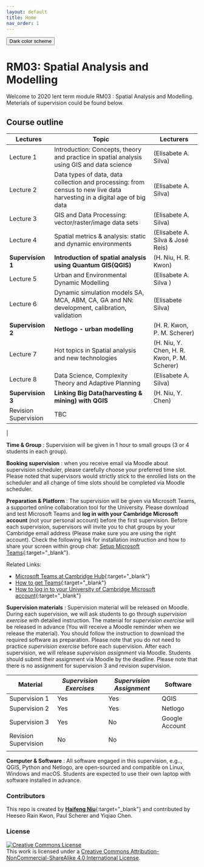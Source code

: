```yaml
---
layout: default
title: Home
nav_order: 1
---
```


<button class="btn js-toggle-dark-mode">Dark color scheme</button>

<script type="text/javascript" src="{{ "/assets/js/dark-mode-preview.js" | absolute_url }}"></script>

# RM03: Spatial Analysis and Modelling

Welcome to 2020 lent term module RM03 : Spatial Analysis and Modelling.  
Meterials of supervision could be found below.

## Course outline

| Lectures      | Topic                                                                                                                                                                                                                             | Lecturers                                    |
|---------------|-----------------------------------------------------------------------------------------------------------------------------------------------------------------------------------------------------------------------------------|----------------------------------------------|
| Lecture 1     | Introduction: Concepts, theory and practice in spatial analysis using GIS and data science                                                                                                                                        | (Elisabete A. Silva)                         |
| Lecture 2     | Data types of data, data collection and processing: from census to new live data harvesting in a digital age of big data                                                                                                          | (Elisabete A. Silva)                         |
| Lecture 3     | GIS and Data Processing: vector/raster/image data sets                                                                                                                                                                            | (Elisabete A. Silva)                         |
| Lecture 4     | Spatial metrics & analysis: static and dynamic environments                                                                                                                                                                       | (Elisabete A. Silva & José Reis)             |
| **Supervision 1** | **Introduction of spatial analysis using Quantum GIS(QGIS)** <!-- [[Slides]](./RM03_supervision1_slides.pdf) [[Exercises]](supervision1-exercises.md)[[Assignment]](supervision1-assignment.md)[[Answer]](supervision1-answer.md) --> | (H. Niu, H. R. Kwon)                         |
| Lecture 5     | Urban and Environmental Dynamic Modelling                                                                                                                                                                                         | (Elisabete A. Silva )                        |
| Lecture 6     | Dynamic simulation models SA, MCA, ABM, CA, GA and NN: development, calibration, validation                                                                                                                                       | (Elisabete Silva)                            |
| **Supervision 2** | **Netlogo - urban modelling** <!-- [[Slides]](./RM03_supervision2_slides.pdf)[[Exercises]](supervision2-exercises.md)[[Assignment]](supervision2-assignment.md)[[Answer]](supervision2-answer.md)-->                                  | (H. R. Kwon, P. M. Scherer)                  |
| Lecture 7     | Hot topics in Spatial analysis and new technologies                                                                                                                                                                               | (H. Niu, Y. Chen, H. R. Kwon, P. M. Scherer) |
| Lecture 8     | Data Science, Complexity Theory and Adaptive Planning                                                                                                                                                                             | (Elisabete A. Silva)                         |
| **Supervision 3** | **Linking Big Data(harvesting & mining) with QGIS** <!-- [[Slides]](./RM03_supervision3_slides.pdf)[[Exercises]](supervision3-exercises.md) -->                                                                                       | (H. Niu, Y. Chen)                            |
| Revision Supervision        | TBC                                                                                                                                                                                                                               |
|


**Time &amp; Group** : Supervision will be given in 1 hour to small groups (3 or 4 students in each group).

**Booking supervision** : when you receive email via Moodle about supervision scheduler, please carefully choose your preferred time slot. Please noted that supervisors would strictly stick to the enrolled lists on the scheduler and all change of time slots should be completed via Moodle scheduler.

**Preparation &amp; Platform** : The supervision will be given via Microsoft Teams, a supported online collaboration tool for the University. Please download and test Microsoft Teams and **log in with your Cambridge Microsoft account** (not your personal account) before the first supervision. Before each supervision, supervisors will invite you to chat groups by your Cambridge email address (Please make sure you are using the right account). Check the following link for installation instruction and how to share your screen within group chat: [Setup Microsoft Teams](https://hn303.github.io/CamLandEc-RM03/setup_teams){:target="\_blank"}.

Related Links:

- [Microsoft Teams at Cambridge Hub](https://help.uis.cam.ac.uk/news/teams-launch){:target="\_blank"}
- [How to get Teams](/var/folders/42/y431w00d305dqbsjz3fvx1dw0000gn/T/com.apple.mail/com.apple.mail/compose/attach/How%20to%20get%20Teams){:target="\_blank"}
- [How to log in to your University of Cambridge Microsoft account](https://help.uis.cam.ac.uk/service/accounts-passwords/microsoft-accounts/ees-login){:target="\_blank"}

**Supervision materials** : Supervision material will be released on Moodle. During each supervision, we will ask students to go through _supervision exercise_ with detailed instruction. The material for _supervision exercise_ will be released in advance (You will receive a Moodle reminder when we release the material). You should follow the instruction to download the required software as preparation. Please note that you do not need to practice _supervision exercise_ before each supervision. After each supervision, we will release _supervision assignment_ via Moodle. Students should submit their assignment via Moodle by the deadline. Please note that there is no assignment for supervision 3 and revision supervision.

| Material             | _Supervision Exercises_ | _Supervision Assignment_ | Software       |
| -------------------- | ----------------------- | ------------------------ | -------------- |
| Supervision 1        | Yes                     | Yes                      | QGIS           |
| Supervision 2        | Yes                     | Yes                      | Netlogo        |
| Supervision 3        | Yes                     | No                       | Google Account |
| Revision Supervision | No                      | No                       |
|                      |

**Computer &amp; Software** : All software engaged in this supervision, e.g.., QGIS, Python and Netlogo, are open-sourced and compatible on Linux, Windows and macOS. Students are expected to use their own laptop with software installed in advance.

### Contributors

This repo is created by [**Haifeng Niu**](https://haifengniu.com/en/){:target="\_blank"} and contributed by Heeseo Rain Kwon, Paul Scherer and Yiqiao Chen.

### License

<a rel="license" href="http://creativecommons.org/licenses/by-nc-sa/4.0/"><img alt="Creative Commons License" style="border-width:0" src="https://i.creativecommons.org/l/by-nc-sa/4.0/88x31.png" /></a><br />This work is licensed under a <a rel="license" href="http://creativecommons.org/licenses/by-nc-sa/4.0/">Creative Commons Attribution-NonCommercial-ShareAlike 4.0 International License</a>.
